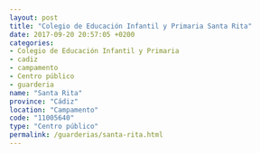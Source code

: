 ```yaml
---
layout: post
title: "Colegio de Educación Infantil y Primaria Santa Rita"
date: 2017-09-20 20:57:05 +0200
categories:
- Colegio de Educación Infantil y Primaria
- cadiz
- campamento
- Centro público
- guarderia
name: "Santa Rita"
province: "Cádiz"
location: "Campamento"
code: "11005640"
type: "Centro público"
permalink: /guarderias/santa-rita.html
---
```

